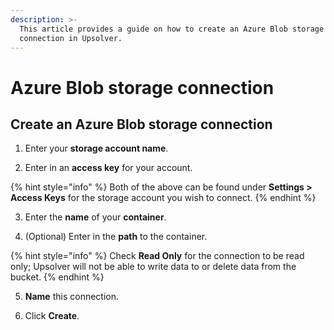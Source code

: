 ```yaml
---
description: >-
  This article provides a guide on how to create an Azure Blob storage
  connection in Upsolver.
---
```


# Azure Blob storage connection

## Create an Azure Blob storage connection

1. Enter your **storage account name**.

2. Enter in an **access key** for your account.

{% hint style="info" %}
Both of the above can be found under **Settings &gt; Access Keys** for the storage account you wish to connect.
{% endhint %}

3. Enter the **name** of your **container**.

4. \(Optional\) Enter in the **path** to the container.

{% hint style="info" %}
Check **Read Only** for the connection to be read only; Upsolver will not be able to write data to or delete data from the bucket.
{% endhint %}

5. **Name** this connection.

6. Click **Create**.

